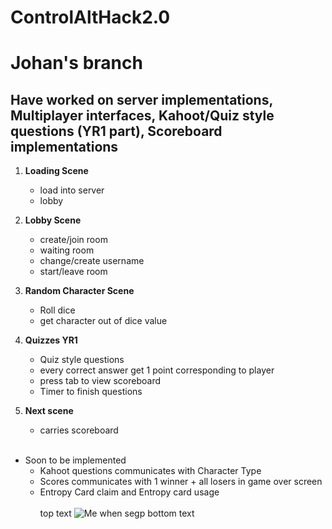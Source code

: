 # ControlAltHack2.0
# Johan's branch
## Have worked on server implementations, Multiplayer interfaces, Kahoot/Quiz style questions (YR1 part), Scoreboard implementations

1. **Loading Scene**
   - load into server
   - lobby

2. **Lobby Scene**
   - create/join room
   - waiting room
   - change/create username
   - start/leave room

3. **Random Character Scene** 
   - Roll dice
   - get character out of dice value

4. **Quizzes YR1** 
   - Quiz style questions
   - every correct answer get 1 point corresponding to player
   - press tab to view scoreboard
   - Timer to finish questions

5. **Next scene**
   - carries scoreboard
<br /><br />  
- Soon to be implemented
   - Kahoot questions communicates with Character Type
   - Scores communicates with 1 winner + all losers in game over screen
   - Entropy Card claim and Entropy card usage
<br /><br />
top text
![Me when segp](https://media.tenor.com/YFH8r7l0IX0AAAAd/walter-white-falling.gif)
bottom text

